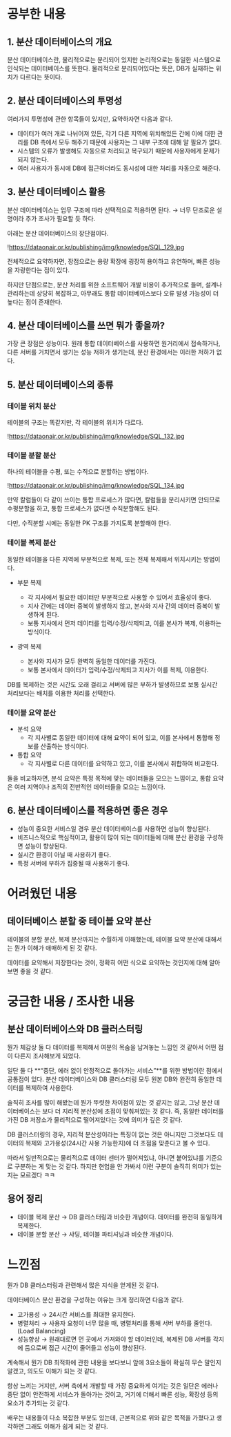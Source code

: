 # 공부한 내용


## 1. 분산 데이터베이스의 개요

분산 데이터베이스란, 물리적으로는 분리되어 있지만 논리적으로는 동일한 시스템으로 인식되는 데이터베이스를 뜻한다. 물리적으로 분리되어있다는 뜻은, DB가 실재하는 위치가 다르다는 뜻이다.

## 2. 분산 데이터베이스의 투명성

여러가지 투명성에 관한 항목들이 있지만, 요약하자면 다음과 같다.

- 데이터가 여러 개로 나뉘어져 있든, 각기 다른 지역에 위치해있든 간에 이에 대한 관리를 DB 측에서 모두 해주기 때문에 사용자는 그 내부 구조에 대해 알 필요가 없다.
- 시스템의 오류가 발생해도 자동으로 처리되고 복구되기 때문에 사용자에게 문제가 되지 않는다.
- 여러 사용자가 동시에 DB에 접근하더라도 동시성에 대한 처리를 자동으로 해준다.

## 3. 분산 데이터베이스 활용

분산 데이터베이스는 업무 구조에 따라 선택적으로 적용하면 된다. → 너무 단조로운 설명이라 추가 조사가 필요할 듯 하다.

아래는 분산 데이터베이스의 장단점이다.

!https://dataonair.or.kr/publishing/img/knowledge/SQL_129.jpg

전체적으로 요약하자면, 장점으로는 용량 확장에 굉장히 용이하고 유연하며, 빠른 성능을 자랑한다는 점이 있다.

하지만 단점으로는, 분산 처리를 위한 소프트웨어 개발 비용이 추가적으로 들며, 설계나 관리하는데 상당히 복잡하고, 아무래도 통합 데이터베이스보다 오류 발생 가능성이 더 높다는 점이 존재한다.

## 4. 분산 데이터베이스를 쓰면 뭐가 좋을까?

가장 큰 장점은 성능이다. 원래 통합 데이터베이스를 사용하면 원거리에서 접속하거나, 다른 서버를 거치면서 생기는 성능 저하가 생기는데, 분산 환경에서는 이러한 저하가 없다.

## 5. 분산 데이터베이스의 종류

### 테이블 위치 분산

테이블의 구조는 똑같지만, 각 테이블의 위치가 다르다.

!https://dataonair.or.kr/publishing/img/knowledge/SQL_132.jpg

### 테이블 분할 분산

하나의 테이블을 수평, 또는 수직으로 분할하는 방법이다.

!https://dataonair.or.kr/publishing/img/knowledge/SQL_134.jpg

만약 칼럼들이 다 같이 쓰이는 통합 프로세스가 많다면, 칼럼들을 분리시키면 안되므로 수평분할을 하고, 통합 프로세스가 없다면 수직분할해도 된다.

다만, 수직분할 시에는 동일한 PK 구조를 가지도록 분할해야 한다.

### 테이블 복제 분산

동일한 테이블을 다른 지역에 부분적으로 복제, 또는 전체 복제해서 위치시키는 방법이다.

- 부분 복제
  - 각 지사에서 필요한 데이터만 부분적으로 사용할 수 있어서 효율성이 좋다.
  - 지사 간에는 데이터 중복이 발생하지 않고, 본사와 지사 간의 데이터 중복이 발생하게 된다.
  - 보통 지사에서 먼저 데이터를 입력/수정/삭제되고, 이를 본사가 복제, 이용하는 방식이다.

- 광역 복제
  - 본사와 지사가 모두 완벽히 동일한 데이터를 가진다.
  - 보통 본사에서 데이터가 입력/수정/삭제되고 지사가 이를 복제, 이용한다.

DB를 복제하는 것은 시간도 오래 걸리고 서버에 많은 부하가 발생하므로 보통 실시간 처리보다는 배치를 이용한 처리를 선택한다.

### 테이블 요약 분산

- 분석 요약
  - 각 지사별로 동일한 데이터에 대해 요약이 되어 있고, 이를 본사에서 통합해 정보를 산출하는 방식이다.
- 통합 요약
  - 각 지사별로 다른 데이터를 요약하고 있고, 이를 본사에서 취합하여 비교한다.

둘을 비교하자면, 분석 요약은 특정 목적에 맞는 데이터들을 모으는 느낌이고, 통합 요약은 여러 지역이나 조직의 전반적인 데이터들을 모으는 느낌이다.

## 6. 분산 데이터베이스를 적용하면 좋은 경우

- 성능이 중요한 서비스일 경우 분산 데이터베이스를 사용하면 성능이 향상된다.
- 비즈니스적으로 핵심적이고, 활용이 많이 되는 데이터들에 대해 분산 환경을 구성하면 성능이 향상된다.
- 실시간 환경이 아닐 때 사용하기 좋다.
- 특정 서버에 부하가 집중될 때 사용하기 좋다.

# 어려웠던 내용


## 데이터베이스 분할 중 테이블 요약 분산

테이블의 분할 분산, 복제 분산까지는 수월하게 이해했는데, 테이블 요약 분산에 대해서는 뭔가 이해가 애매하게 된 것 같다.

데이터를 요약해서 저장한다는 것이, 정확히 어떤 식으로 요약하는 것인지에 대해 알아보면 좋을 것 같다.

# 궁금한 내용 / 조사한 내용


## 분산 데이터베이스와 DB 클러스터링

뭔가 체감상 둘 다 데이터를 복제해서 여분의 목숨을 남겨놓는 느낌인 것 같아서 어떤 점이 다른지 조사해보게 되었다.

일단 둘 다 **“중단, 에러 없이 안정적으로 돌아가는 서비스”**를 위한 방법이란 점에서 공통점이 있다. 분산 데이터베이스와 DB 클러스터링 모두 원본 DB와 완전히 동일한 데이터를 복제하여 사용한다.

솔직히 조사를 많이 해봤는데 뭔가 뚜렷한 차이점이 있는 것 같지는 않고, 그냥 분산 데이터베이스는 보다 더 지리적 분산성에 초점이 맞춰져있는 것 같다. 즉, 동일한 데이터를 가진 DB 저장소가 물리적으로 떨어져있다는 것에 의미가 깊은 것 같다.

DB 클러스터링의 경우, 지리적 분산성이라는 특징이 없는 것은 아니지만 그것보다도 데이터의 복제와 고가용성(24시간 사용 가능한지)에 더 초점을 맞춘다고 볼 수 있다.

따라서 일반적으로는 물리적으로 데이터 센터가 떨어져있냐, 아니면 붙어있냐를 기준으로 구분하는 게 맞는 것 같다. 하지만 현업을 안 가봐서 이런 구분이 솔직히 의미가 있는지는 모르겠다 ㅋㅋ

## 용어 정리

- 테이블 복제 분산 → DB 클러스터링과 비슷한 개념이다. 데이터를 완전히 동일하게 복제한다.
- 테이블 분할 분산 → 샤딩, 테이블 파티셔닝과 비슷한 개념이다.

# 느낀점


뭔가 DB 클러스터링과 관련해서 많은 지식을 얻게된 것 같다.

데이터베이스 분산 환경을 구성하는 이유는 크게 정리하면 다음과 같다.

- 고가용성 → 24시간 서비스를 최대한 유지한다.
- 병렬처리 → 사용자 요청이 너무 많을 때, 병렬처리를 통해 서버 부하를 줄인다. (Load Balancing)
- 성능향상 → 원래대로면 먼 곳에서 가져와야 할 데이터인데, 복제된 DB 서버를 각지에 둠으로써 접근 시간이 줄어들고 성능이 향상된다.

계속해서 뭔가 DB 최적화에 관한 내용을 보다보니 앞에 3요소들이 확실히 무슨 말인지 알겠고, 의도도 이해가 되는 것 같다.

항상 느끼는 거지만, 서버 측에서 개발할 때 가장 중요하게 여기는 것은 일단은 에러나 중단 없이 안전하게 서비스가 돌아가는 것이고, 거기에 더해서 빠른 성능, 확장성 등의 요소가 추가되는 것 같다.

배우는 내용들이 다소 복잡한 부분도 있는데, 근본적으로 위와 같은 목적을 가졌다고 생각하면 그래도 이해가 쉽게 되는 것 같다.